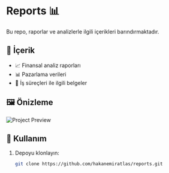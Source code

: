 # Reports 📊  

Bu repo, raporlar ve analizlerle ilgili içerikleri barındırmaktadır.  

## 📌 İçerik  

- 📈 Finansal analiz raporları  
- 📊 Pazarlama verileri  
- 📂 İş süreçleri ile ilgili belgeler  

## 🖼️ Önizleme  

![Project Preview](https://raw.githubusercontent.com/hakanemiratlas/reports/main/google-url-onizleme.jpg)  

## 🚀 Kullanım  

1. Depoyu klonlayın:  
   ```bash
   git clone https://github.com/hakanemiratlas/reports.git
